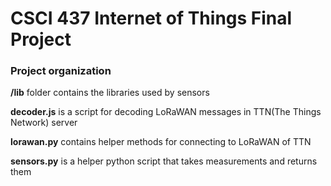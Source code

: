 # CSCI 437 Internet of Things Final Project 

### Project organization 
**/lib** folder contains the libraries used by sensors 

**decoder.js** is a script for decoding LoRaWAN messages in TTN(The Things Network) server

**lorawan.py** contains helper methods for connecting to LoRaWAN of TTN

**sensors.py** is a helper python script that takes measurements and returns them

